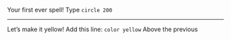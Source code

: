Your first ever spell! Type `circle 200`

---

Let’s make it yellow! Add this line: `color yellow` Above the previous